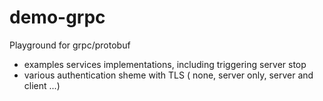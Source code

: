 # demo-grpc
Playground for grpc/protobuf

* examples services implementations, including triggering server stop
* various authentication sheme with TLS ( none, server only, server and client ...)
